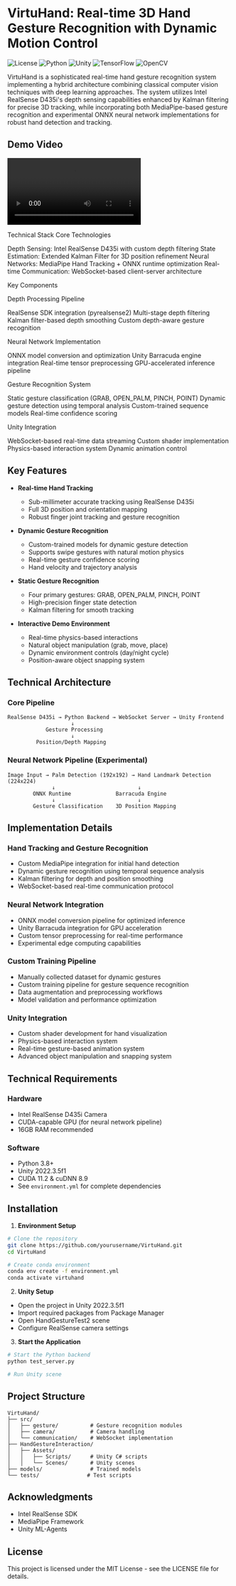 # VirtuHand: Real-time 3D Hand Gesture Recognition with Dynamic Motion Control

![License](https://img.shields.io/badge/license-MIT-blue.svg)
![Python](https://img.shields.io/badge/python-3.8-blue.svg)
![Unity](https://img.shields.io/badge/unity-2022.3.5f1-green.svg)
![TensorFlow](https://img.shields.io/badge/tensorflow-2.13.1-orange.svg)
![OpenCV](https://img.shields.io/badge/opencv-4.9.0-red.svg)

VirtuHand is a sophisticated real-time hand gesture recognition system implementing a hybrid architecture combining classical computer vision techniques with deep learning approaches. The system utilizes Intel RealSense D435i's depth sensing capabilities enhanced by Kalman filtering for precise 3D tracking, while incorporating both MediaPipe-based gesture recognition and experimental ONNX neural network implementations for robust hand detection and tracking.

## Demo Video
![VirtuHand Demo](assets/flower_bouquet_c.mp4)

Technical Stack
Core Technologies

Depth Sensing: Intel RealSense D435i with custom depth filtering
State Estimation: Extended Kalman Filter for 3D position refinement
Neural Networks: MediaPipe Hand Tracking + ONNX runtime optimization
Real-time Communication: WebSocket-based client-server architecture

Key Components

Depth Processing Pipeline

RealSense SDK integration (pyrealsense2)
Multi-stage depth filtering
Kalman filter-based depth smoothing
Custom depth-aware gesture recognition


Neural Network Implementation

ONNX model conversion and optimization
Unity Barracuda engine integration
Real-time tensor preprocessing
GPU-accelerated inference pipeline


Gesture Recognition System

Static gesture classification (GRAB, OPEN_PALM, PINCH, POINT)
Dynamic gesture detection using temporal analysis
Custom-trained sequence models
Real-time confidence scoring


Unity Integration

WebSocket-based real-time data streaming
Custom shader implementation
Physics-based interaction system
Dynamic animation control

## Key Features

- **Real-time Hand Tracking**
  - Sub-millimeter accurate tracking using RealSense D435i
  - Full 3D position and orientation mapping
  - Robust finger joint tracking and gesture recognition

- **Dynamic Gesture Recognition**
  - Custom-trained models for dynamic gesture detection
  - Supports swipe gestures with natural motion physics
  - Real-time gesture confidence scoring
  - Hand velocity and trajectory analysis

- **Static Gesture Recognition**
  - Four primary gestures: GRAB, OPEN_PALM, PINCH, POINT
  - High-precision finger state detection
  - Kalman filtering for smooth tracking

- **Interactive Demo Environment**
  - Real-time physics-based interactions
  - Natural object manipulation (grab, move, place)
  - Dynamic environment controls (day/night cycle)
  - Position-aware object snapping system

## Technical Architecture

### Core Pipeline
```
RealSense D435i → Python Backend → WebSocket Server → Unity Frontend
                    ↓
            Gesture Processing
                    ↓
         Position/Depth Mapping
```

### Neural Network Pipeline (Experimental)
```
Image Input → Palm Detection (192x192) → Hand Landmark Detection (224x224)
              ↓                          ↓
        ONNX Runtime              Barracuda Engine
              ↓                          ↓
        Gesture Classification    3D Position Mapping
```

## Implementation Details

### Hand Tracking and Gesture Recognition
- Custom MediaPipe integration for initial hand detection
- Dynamic gesture recognition using temporal sequence analysis
- Kalman filtering for depth and position smoothing
- WebSocket-based real-time communication protocol

### Neural Network Integration
- ONNX model conversion pipeline for optimized inference
- Unity Barracuda integration for GPU acceleration
- Custom tensor preprocessing for real-time performance
- Experimental edge computing capabilities

### Custom Training Pipeline
- Manually collected dataset for dynamic gestures
- Custom training pipeline for gesture sequence recognition
- Data augmentation and preprocessing workflows
- Model validation and performance optimization

### Unity Integration
- Custom shader development for hand visualization
- Physics-based interaction system
- Real-time gesture-based animation system
- Advanced object manipulation and snapping system

## Technical Requirements

### Hardware
- Intel RealSense D435i Camera
- CUDA-capable GPU (for neural network pipeline)
- 16GB RAM recommended

### Software
- Python 3.8+
- Unity 2022.3.5f1
- CUDA 11.2 & cuDNN 8.9
- See `environment.yml` for complete dependencies

## Installation

1. **Environment Setup**
```bash
# Clone the repository
git clone https://github.com/yourusername/VirtuHand.git
cd VirtuHand

# Create conda environment
conda env create -f environment.yml
conda activate virtuhand
```

2. **Unity Setup**
- Open the project in Unity 2022.3.5f1
- Import required packages from Package Manager
- Open HandGestureTest2 scene
- Configure RealSense camera settings

3. **Start the Application**
```bash
# Start the Python backend
python test_server.py

# Run Unity scene
```

## Project Structure
```
VirtuHand/
├── src/
│   ├── gesture/          # Gesture recognition modules
│   ├── camera/           # Camera handling
│   └── communication/    # WebSocket implementation
├── HandGestureInteraction/
│   ├── Assets/
│   │   ├── Scripts/      # Unity C# scripts
│   │   └── Scenes/       # Unity scenes
├── models/               # Trained models
└── tests/               # Test scripts
```

## Acknowledgments
- Intel RealSense SDK
- MediaPipe Framework
- Unity ML-Agents

## License
This project is licensed under the MIT License - see the LICENSE file for details.